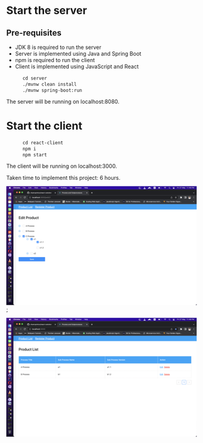 # Start the server

## Pre-requisites

  - JDK 8 is required to run the server
  - Server is implemented using Java and Spring Boot
  - npm is required to run the client
  - Client is implemented using JavaScript and React

```
      cd server
      ./mvnw clean install
      ./mvnw spring-boot:run
```

The server will be running on localhost:8080.

# Start the client

```
      cd react-client
      npm i
      npm start
```

The client will be running on localhost:3000.  
  
Taken time to implement this project: 6 hours.

![list](https://github.com/channyeintun/react-solution/blob/main/ssa.png?raw=true);  
  

![form](https://github.com/channyeintun/react-solution/blob/main/ssb.png?raw=true)